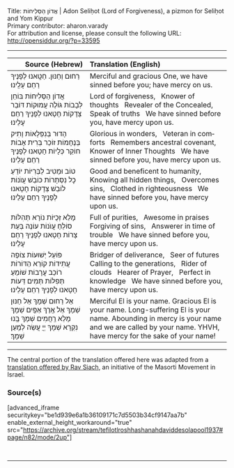 <html>
<head></head>
<body>
Title: אֲדוֹן הַסְּלִיחוֹת | Adon Seliḥot (Lord of Forgiveness), a pizmon for Seliḥot and Yom Kippur<br />
Primary contributor: aharon.varady<br />
For attribution and license, please consult the following URL: <a href="http://opensiddur.org/?p=33595">http://opensiddur.org/?p=33595</a>
<p />
<hr />

<table style="margin-left: auto;margin-right: auto;" class="draggable">
<thead><tr><th id="x" style="text-align: right;">Source (Hebrew)</th><th style="text-align: left;">Translation (English)</th></tr></thead>
<tbody>
<tr><td style="vertical-align:top;">
<div class="liturgy" lang="he">
רַחוּם וְחַנּוּן. 
חַטָֽאנוּ לְפָנֶיךָ 
רַחֵם עָלֵֽינוּ׃
</span></div></td>
 
<td style="vertical-align:top;">
<div class="english" lang="en">
Merciful and gracious One,
we have sinned before you;
have mercy on us.
</div></td></tr>


<tr><td style="vertical-align:top;">
<div class="liturgy" lang="he">
<span class="acrostic">אֲ</span>דוֹן הַסְּלִיחוֹת
<span class="acrostic">בּ</span>וֹחֵן לְּבָבוֹת
<span class="acrostic">גּ</span>וֹלֶה עֲמוּקוֹת
<span class="acrostic">דּ</span>וֹבֵר צְּדָקוֹת
חָטָאנוּ לְפָנֶיךָ רַחֵם עָלֵינוּ׃
</span></div></td>
 
<td style="vertical-align:top;">
<div class="english" lang="en">
Lord of forgiveness, <span class="acrostic">&nbsp;</span>
Knower of thoughts <span class="acrostic">&nbsp;</span>
Revealer of the Concealed, <span class="acrostic">&nbsp;</span>
Speak of truths <span class="acrostic">&nbsp;</span>
We have sinned before you, have mercy upon us.
</div></td></tr>


<tr><td style="vertical-align:top;">
<div class="liturgy" lang="he">
<span class="acrostic">הָ</span>דוּר בְּנִפְּלָאוֹת
<span class="acrostic">וָ</span>תִיק בְּנֶחָמוֹת
<span class="acrostic">ז</span>וֹכֵר בְּרִית אָבוֹת
<span class="acrostic">ח</span>וֹקֵר כְּלָיוֹת
חָטָאנוּ לְפָנֶיךָ רַחֵם עָלֵינוּ׃
</span></div></td>
 
<td style="vertical-align:top;">
<div class="english" lang="en">
Glorious in wonders, <span class="acrostic">&nbsp;</span>
Veteran in comforts <span class="acrostic">&nbsp;</span>
Remembers ancestral covenant, <span class="acrostic">&nbsp;</span>
Knower of Inner Thoughts <span class="acrostic">&nbsp;</span>
We have sinned before you, have mercy upon us.
</div></td></tr>


<tr><td style="vertical-align:top;">
<div class="liturgy" lang="he">
<span class="acrostic">ט</span>וֹב וּמֵטִיב לַבְּרִיּוֹת
<span class="acrostic">י</span>וֹדֵעַ כׇל נִסְּתָרוֹת
<span class="acrostic">כּ</span>וֹבֵשׁ עֲוֺנוֹת
<span class="acrostic">ל</span>וֹבֵשׁ צְּדָקוֹת
חָטָאנוּ לְפָנֶיךָ רַחֵם עָלֵינוּ׃
</span></div></td>
 
<td style="vertical-align:top;">
<div class="english" lang="en">
Good and beneficent to humanity, <span class="acrostic">&nbsp;</span>
Knowing all hidden things, <span class="acrostic">&nbsp;</span>
Overcomes sins, <span class="acrostic">&nbsp;</span>
Clothed in righteousness <span class="acrostic">&nbsp;</span>
We have sinned before you, have mercy upon us.
</div></td></tr>


<tr><td style="vertical-align:top;">
<div class="liturgy" lang="he">
<span class="acrostic">מָ</span>לֵא זְּכֻיּוֹת
<span class="acrostic">נ</span>וֹרָא תְּהִלּוֹת
<span class="acrostic">ס</span>וֹלֵחַ עֲוֺנוֹת
<span class="acrostic">ע</span>וֹנֶה בְּעֵת צָרוֹת
חָטָאנוּ לְפָנֶיךָ רַחֵם עָלֵינוּ׃
</span></div></td>
 
<td style="vertical-align:top;">
<div class="english" lang="en">
Full of purities, <span class="acrostic">&nbsp;</span>
Awesome in praises <span class="acrostic">&nbsp;</span>
Forgiving of sins, <span class="acrostic">&nbsp;</span>
Answerer in time of trouble <span class="acrostic">&nbsp;</span>
We have sinned before you, have mercy upon us.
</div></td></tr>


<tr><td style="vertical-align:top;">
<div class="liturgy" lang="he">
<span class="acrostic">פּ</span>וֹעֵל יְּשׁוּעוֹת
<span class="acrostic">צ</span>וֹפֶה עֲתִידוֹת
<span class="acrostic">ק</span>וֹרֵא הַדּוֹרוֹת
<span class="acrostic">ר</span>וֹכֵב עֲרָבוֹת
<span class="acrostic">שׁ</span>וֹמֵעַ תְּפִלּוֹת
<span class="acrostic">תְּ</span>מִים דֵּעוֹת
חָטָאנוּ לְפָנֶיךָ רַחֵם עָלֵינוּ׃
</span></div></td>
 
<td style="vertical-align:top;">
<div class="english" lang="en">
Bridger of deliverance, <span class="acrostic">&nbsp;</span>
Seer of futures <span class="acrostic">&nbsp;</span>
Calling to the generations, <span class="acrostic">&nbsp;</span>
Rider of clouds <span class="acrostic">&nbsp;</span>
Hearer of Prayer, <span class="acrostic">&nbsp;</span>
Perfect in knowledge <span class="acrostic">&nbsp;</span>
We have sinned before you, have mercy upon us.
</div></td></tr>


<tr><td style="vertical-align:top;">
<div class="liturgy" lang="he">
אֵל רַחוּם שְׁמָךְ
אֵל חַנּוּן שְׁמָךְ
אֵל אֶֽרֶךְ אַפַּֽיִם שְׁמָךְ
מָלֵא רַֽחֲמִים שְׁמָךְ
בָּֽנוּ נִקְרָא שְׁמָךְ
יְיֲ עֲשֵׂה לְמַֽעַן שְׁמָךְ׃
</span></div></td>
 
<td style="vertical-align:top;">
<div class="english" lang="en">
Merciful El is your name.
Gracious El is your name.
Long-suffering El is your name.
Abounding in mercy is your name
and we are called by your name.
YHVH, have mercy for the sake of your name!
</div></td></tr>
</tbody></table>

<hr />

The central portion of the translation offered here was adapted from a <a href="https://www.masorti.org.il/ravsiach/rspage.php?pid=832">translation offered by Rav Siach</a>, an initiative of the Masorti Movement in Israel.

<h3>Source(s)</h3>

[advanced_iframe securitykey="be1d939e6a1b36109171c7d5503b34cf9147aa7b" enable_external_height_workaround="true" src="https://archive.org/stream/tefilotlroshhashanahdaviddesolapool1937#page/n82/mode/2up"]

&nbsp;

<hr />

&nbsp;
</body>
</html>